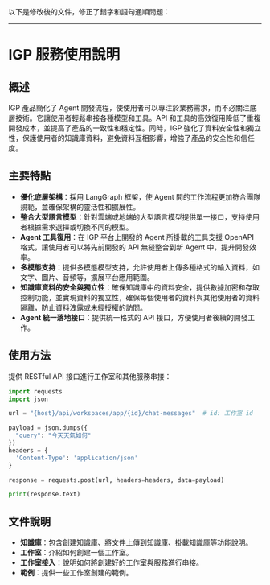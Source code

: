 以下是修改後的文件，修正了錯字和語句通順問題：

---

# IGP 服務使用說明

## 概述

IGP 產品簡化了 Agent 開發流程，使使用者可以專注於業務需求，而不必關注底層技術。它讓使用者輕鬆串接各種模型和工具。API 和工具的高效復用降低了重複開發成本，並提高了產品的一致性和穩定性。同時，IGP 強化了資料安全性和獨立性，保護使用者的知識庫資料，避免資料互相影響，增強了產品的安全性和信任度。

## 主要特點

* **優化底層架構**：採用 LangGraph 框架，使 Agent 間的工作流程更加符合團隊規範，並確保架構的靈活性和擴展性。
* **整合大型語言模型**：針對雲端或地端的大型語言模型提供單一接口，支持使用者根據需求選擇或切換不同的模型。
* **Agent 工具復用**：在 IGP 平台上開發的 Agent 所掛載的工具支援 OpenAPI 格式，讓使用者可以將先前開發的 API 無縫整合到新 Agent 中，提升開發效率。
* **多模態支持**：提供多模態模型支持，允許使用者上傳多種格式的輸入資料，如文字、圖片、音頻等，擴展平台應用範圍。
* **知識庫資料的安全與獨立性**：確保知識庫中的資料安全，提供數據加密和存取控制功能，並實現資料的獨立性，確保每個使用者的資料與其他使用者的資料隔離，防止資料洩露或未經授權的訪問。
* **Agent 統一落地接口**：提供統一格式的 API 接口，方便使用者後續的開發工作。

## 使用方法

提供 RESTful API 接口進行工作室和其他服務串接：

```python
import requests
import json

url = "{host}/api/workspaces/app/{id}/chat-messages"  # id: 工作室 id

payload = json.dumps({
  "query": "今天天氣如何"
})
headers = {
  'Content-Type': 'application/json'
}

response = requests.post(url, headers=headers, data=payload)

print(response.text)
```

## 文件說明

- **知識庫**：包含創建知識庫、將文件上傳到知識庫、掛載知識庫等功能說明。
- **工作室**：介紹如何創建一個工作室。
- **工作室接入**：說明如何將創建好的工作室與服務進行串接。
- **範例**：提供一些工作室創建的範例。
